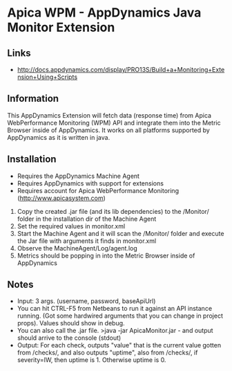 Apica WPM - AppDynamics Java Monitor Extension
=======================================
Links
-------------------
* http://docs.appdynamics.com/display/PRO13S/Build+a+Monitoring+Extension+Using+Scripts

Information
-------------------
This AppDynamics Extension will fetch data (response time) from Apica WebPerformance Monitoring (WPM) API and integrate them into the Metric Browser inside of AppDynamics. 
It works on all platforms supported by AppDynamics as it is written in java.

Installation
-------------------
* Requires the AppDynamics Machine Agent
* Requires AppDynamics with support for extensions
* Requires account for Apica WebPerformance Monitoring (http://www.apicasystem.com)

1. Copy the created .jar file (and its lib dependencies) to the /Monitor/ folder in the installation dir of the Machine Agent
2. Set the required values in monitor.xml
3. Start the Machine Agent and it will scan the /Monitor/ folder and execute the Jar file with arguments it finds in monitor.xml
4. Observe the MachineAgent/Log/agent.log
5. Metrics should be popping in into the Metric Browser inside of AppDynamics

Notes
-------------------
* Input: 3 args. (username, password, baseApiUrl)
* You can hit CTRL-F5 from Netbeans to run it against an API instance running. (Got some hardwired arguments that you can change in project props). Values should show in debug.
* You can also call the .jar file.  >java -jar ApicaMonitor.jar - and output should arrive to the console (stdout)
* Output: For each check, outputs "value" that is the current value gotten from /checks/, and also outputs "uptime", also from /checks/, if severity=IW, then uptime is 1. Otherwise uptime is 0.
